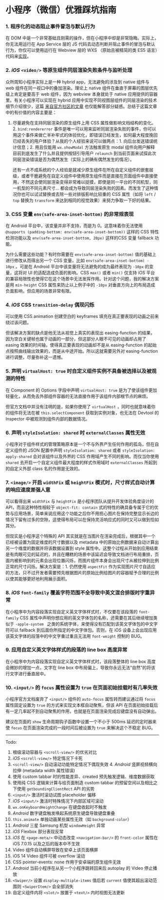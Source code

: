 # 小程序（微信）优雅踩坑指南


### 1. 程序化的动态阻止事件冒泡与默认行为

在 DOM 中是一个非常基础且刚需的操作，但在小程序中却是非常隐晦。实际上，你无法用运行在 App Service 层的 JS 代码去动态判断并阻止事件的冒泡与默认行为，你仅可以使用运行在 Webview 层的 WXS （原始且被精简的类 ES5 语言）代码来[实现][1]。

### 2.  _iOS_ `<video/>` 等原生组件同层渲染失败条件与监听处理

众所周知小程序实际上是一种 hybrid app，无法避免的涉及到 native 组件与 web 组件在同一视口中的叠加渲染。理论上 native 组件在垂直于屏幕的图层优先级上肯定是要高于 web 组件，因为 webview 本身就处于 native 应用提供的容器里。有关小程序可以实现在 hybrid 应用中实现不同视图层组件的同层渲染的技术细节介绍很少，这篇 [来自官方社区的文章][2] 也仅能解答部分疑惑。总结于这篇文章中的有价值的内容主要是：

1. 尽量避免在支持同层渲染的原生组件上用 CSS 属性做影响文档结构的变化。
	2. `bind:rendererror` 事件是唯一可以用来监听同层渲染失败的事件，你可以用这个事件来做亡羊补牢式的体验优化，即错误已经发生，如何最大程度挽回已经丢失的用户体验？从我的个人经验来说可以做两点：1. 向后台发送错误统计信息；2. 用且仅能用 `wx.showModal` 方法触发原生 modal 组件向用户解释目前到底发生了什么并且提供按钮引导用户 `relaunch` 到当前页面来试探此次同层渲染错误是否为偶然发生（实际上的确有偶然发生的情况）。

	还有一点不成系统的个人经验是就减少原生组件在所在自定义组件的嵌套层级，或者干脆避免在自定义组件中使用原生组件而是直接在页面组件中直接使用，不然这会使同层渲染变得非常难以捉摸，即使是同一平台的不同机型，同一机型的不同元素尺寸… 都会成为导致同层渲染失败的因素。而发生了这种情况你也可以试试替换或去除一些对排版影响比较重的 CSS 属性（如将 `left` / `top` 替换为 `transform` 来达到相同的视觉效果）来努力争取一下好的结果。


### 3. CSS 变量 `env(safe-area-inset-bottom)` 的非常规表现

在 Android 平台中，该变量并非不支持，而是为 0。这意味着你无法使用 `@supports (padding-bottom: env(safe-area-inset-bottom))` 这样的 CSS 特性检测功能以及 `env(safe-area-inset-bottom, 20px)` 这样的CSS 变量 fallback 功能。

为什么需要这些功能？有时你需要在 `env(safe-area-inset-bottom)` 值的基础上进行修改从而得出另一个 CSS 变量，比如 `env(safe-area-inset-bottom) - 10px` 。可是在 Android 平台中该变量将无法避免的成为最终表现为 `-10px` 的变量，这将对 UI 的适配造成负面的影响。CSS `max()` 或者 `min()` 仅支持 iOS 平台的兼容局限性也使得它在这个场景中无法发挥作用。针对这个问题，我的解决方案是用 `min-height` CSS 属性来防止以上例子中的 `-10px` 对垂直方向上的布局造成负面影响，但应用的场景非常有限。


### 4. _iOS_ CSS `transition-delay` 偶现闪烁

可以使用 CSS animation 创建空白的 keyframes 填充在真正要表现的动画之前来绕过该问题。

但该解决方案的缺点是他无法从视觉上真实的表现出 easing-function 的结果，因为空白关键帧也属于动画的一部分，但这部分人眼不可见的动画却占用了 easing 效果的时间轴，使得真正要表现的动画却不是从 easing-function 的起始点按照曲线输出效果的，而是从中途开始。所以这就需要另外对 easing-function 进行调整，尽量弥补这一遗憾。


### 5. 声明 `virtualHost: true` 时自定义组件实例不具备被选择以及被观测的特性

在 Component 的 Options 字段中声明 `virtualHost: true` 是为了使该组件更加轻量化，从而免去外部组件容器的无法直接作用于该组件内部根节点的麻烦。

但官方文档中并没有注明的是，如果你使用了 `virtualHost` ，同时也就意味着你的组件将无法在被 `this.selectComponent` 获取到实例对象，也无法在 Devtool 的 Inspector 中被观测到组件内部的数据情况。


### 6. 声明 `styleIsolation: shared` 时 `externalClasses` 属性无效

小程序对于组件样式的管理策略原本是一个不与外界产生任何作用的孤岛，但在自定义组件的 JSON 配置中声明 `styleIsolation: shared` 或者 `styleIsolation: apply-shared` 会对该组件以及外界的 CSS 作用域产生不同的影响。而仅当你使用 `shared` 去开启一个自定义组件最大程度的样式作用域时 `externalClasses` 所起到的自定义外部 class 名的作用是无效的。


### 7. `<image/>` 开启 `widthFix` 或 `heightFix` 模式时，尺寸样式自动计算的响应速度差强人意

可以看得出来 `widthFix` 与 `heightFix` 是小程序团队从提升开发体验角度设计的 API，而且这种特性相较于 `object-fit: contain` 式的特性的确具备专属于它的优势与应用场景，简单来说应用这个功能之后你不用担心图片在保持完整显示长边的情况下留有过多的空隙，这使得布局可以在保持灵活响应式的同时又可以做到恰如其分。

但现实是小程序这个特殊的 API 其实就是在当图片在渲染完成后，根据其中一个已经被设置为固定维度的尺寸数据以及 metadata 中的原始比例数据来自动计算出另一个维度的数据并将该数据设置到 style 属性中。这整个过程从开始到应用结束是有肉眼可见的延迟的，并且在糟糕的场景中该延迟会导致文档进行布局重排，页面内被影响到的元素会出现位置闪烁，而图片组件本身会出现尺寸从被拉伸到比例正常的尺寸闪烁。解决方案是：1. 仍然使用 `aspectFit` 作为实现图片尺寸自适应的方法，只不过开发者需要预先根据图片的原始比例给图片的容器赋予合理的比例以使其能够更好地利用展示面积。


### 8. _iOS_ `font-family` 覆盖字符范围不全导致中英文混合排版时字重异常

在小程序中为内容段落实现自定义英文字体样式时，不仅要在该段落的 `font-family` CSS 属性中声明你想应用的英文字体包的名称，还需要在其后继续增加类似于 `-apple-system ` 之类的系统字体，来使得没有匹配到该英文字体包的中文字符可以 fallback 到后面你所指定的中文字体包。否则，在 iOS 设备上会出现应用该英文字体的段落中的中文字重过重且无法用 `font-weight` 控制的 BUG。


### 9. 应用自定义英文字体样式的段落的 line box 高度异常

在小程序中为内容段落实现自定义英文字体样式时，该段落整体的 line box 高度会微妙的增加一点，文字在 line box 中布局偏上，导致你永远无法“自然”的将该行文字进行垂直居中。


### 10. `<input/>` 的 `focus` 属性设置为 `true` 在页面初始挂载时有几率失效

小程序官方文档废弃了 `<input/>` 组件的 `auto-focus` 属性转而建议通过将 `focus` 属性固定设置为 `true` 的方式来实现文本框自动聚焦，但该 API 在页面初始挂载后有一定几率起不到自动聚焦的作用，也就是在页面渲染完成后键盘没有自动弹出。

建议在页面的 `show` 生命周期钩子函数中设置一个不小于 500ms 延迟的定时器来使 `focus` 在页面渲染完成的一段时间后被设置为 `true` 来解决这个不稳定 BUG。

---- 

Todo:

1. 根级滚动容器与 `<scroll-view/>` 的优劣对比
2. _iOS_ `<scroll-view/>` 特定情况下卡死
3. `<scroll-view/>` 自动滚动功能特定情况下偶现失效
   4. _Android_ 竖屏视频横向拉伸 (metadata width 属性错误)
5. 使用 custom tabbar 时的性能差异、created 预先触发逻辑、维度数据获取
6. 使用纯 CSS 逻辑来计算与给页面制造 custom tabbar 的预留空间以及相比之下使用 `getboundingClientRect` API 的劣势
7. `<input/>` 激活时滚动试图 placeholder 偏移
8. _iOS_ `<input/>` 激活时特殊情况下内部区域可滚动
9. `wx.onKeyboardHeightChange` 在键盘收起时不触发
10. _Android_ 数字键盘触发唤起系统原生键盘导致键盘重叠
11. `this.animate` 单独动画某些属性无效（如 `background-color`）
12. _Android_ 三星 Samsung 机型 `windowHeight` 异常
13. _iOS_ Flexbox 部分表现反常
14. _iOS_ 在 `<page-meta/>` 中动态改变 `<navigation-bar/>` 的 `front-color` 属性在 iOS 7.0.15 以及之后的版本中不生效
15. Video 组件自动横屏导致在安卓上该页面横屏
16. iOS 14 Video 组件可被 overflow 滚动
17. CSS pointer-events: none 作用于安卓端的原生组件无效
18. _Android_ 当前小程序在从另一个小程序跳转回来后 autoplay 的 Video 停止播放
19. `<Swiper/>` 设置 `display-multiple-items` 值后若 `current` 值使其超出滚动范围则 `<SwiperItem/>` 会全部消失
20. 自定义组件内将 `<slot/>` 放置于 `<text/>` 内时视图无法更新

[1]:	https://developers.weixin.qq.com/miniprogram/dev/framework/view/interactive-animation.html#%E5%AE%9E%E7%8E%B0%E6%96%B9%E6%A1%88
[2]:	https://developers.weixin.qq.com/community/develop/article/doc/000c4e433707c072c1793e56f5c813